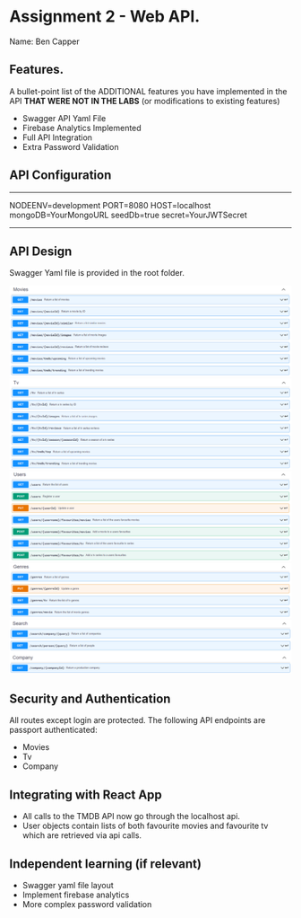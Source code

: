 # Assignment 2 - Web API.

Name: Ben Capper

## Features.

A bullet-point list of the ADDITIONAL features you have implemented in the API **THAT WERE NOT IN THE LABS** (or modifications to existing features)

 + Swagger API Yaml File
 + Firebase Analytics Implemented
 + Full API Integration
 + Extra Password Validation


## API Configuration

______________________
NODEENV=development
PORT=8080
HOST=localhost
mongoDB=YourMongoURL
seedDb=true
secret=YourJWTSecret
______________________

## API Design

Swagger Yaml file is provided in the root folder.

![](./images/api1.png)
![](./images/api2.png)
![](./images/api3.png)
![](./images/api4.png)
![](./images/api5.png)

## Security and Authentication

All routes except login are protected. The following API endpoints are passport authenticated:

 - Movies
 - Tv
 - Company

## Integrating with React App

- All calls to the TMDB API now go through the localhost api.
- User objects contain lists of both favourite movies and favourite tv which are retrieved via api calls. 

## Independent learning (if relevant)

- Swagger yaml file layout
- Implement firebase analytics
- More complex password validation  
